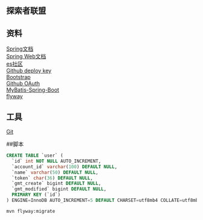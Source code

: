 ## 探索者联盟

## 资料
[Spring文档](https://spring.io/guides)  
[Spring Web文档](https://spring.io/guides/gs/serving-web-content/)  
[es社区](https://elasticsearch.cn/explore)           
[Github deploy key](https://docs.github.com/en/developers/overview/managing-deploy-keys#deploy-keys)  
[Bootstrap](https://v3.bootcss.com/getting-started/)  
[Github OAuth](https://docs.github.com/en/developers/apps/creating-an-oauth-app)  
[MyBatis-Spring-Boot](http://mybatis.org/spring-boot-starter/mybatis-spring-boot-autoconfigure/)  
[flyway](https://flywaydb.org/documentation/getstarted/firststeps/maven)  
## 工具
[Git](https://git-scm.com/download)

##脚本
```sql
CREATE TABLE `user` (
  `id` int NOT NULL AUTO_INCREMENT,
  `account_id` varchar(100) DEFAULT NULL,
  `name` varchar(50) DEFAULT NULL,
  `token` char(36) DEFAULT NULL,
  `gmt_create` bigint DEFAULT NULL,
  `gmt_modified` bigint DEFAULT NULL,
  PRIMARY KEY (`id`)
) ENGINE=InnoDB AUTO_INCREMENT=5 DEFAULT CHARSET=utf8mb4 COLLATE=utf8mb4_0900_ai_ci
```


```bash
mvn flyway:migrate
```